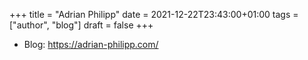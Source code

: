 +++
title = "Adrian Philipp"
date = 2021-12-22T23:43:00+01:00
tags = ["author", "blog"]
draft = false
+++

-   Blog: <https://adrian-philipp.com/>
